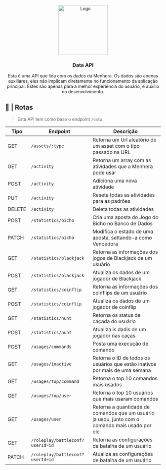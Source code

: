<br />
<p align="center">
  <a href="https://github.com/ySnoopyDogy/Menhera-Tools">
    <img src="https://i.imgur.com/jjgBki0.png" alt="Logo" width="160" height="160">
  </a>

  <h3 align="center"> Data API </h3>

  <p align="center">
    Esta é uma API que lida com os dados da Menhera. Os dados são apenas auxiliares, eles não implicam diretamente no funcionamento da aplicação principal. Estes são apenas para a melhor experiência do usuário, e auxílio no desenvolvimento.
    <br />
  </p>
</p>

## 🔀 | Rotas

> Esta API tem como base o endpoint `/data`.

| Tipo   | Endpoint                         | Descrição                                                                                       |
| ------ | -------------------------------- | ----------------------------------------------------------------------------------------------- |
| GET    | `/assets/:type`                  | Retorna um Url aleatório de um asset com o tipo passado na URL                                  |
| GET    | `/activity`                      | Retorna um array com as atividades que a Menhera pode usar                                      |
| POST   | `/activity`                      | Adiciona uma nova atividade                                                                     |
| PUT    | `/activity`                      | Reseta todas as atividades para as padrões                                                      |
| DELETE | `/activity`                      | Deleta todas as atividades                                                                      |
| POST   | `/statistics/bicho`              | Cria uma aposta do Jogo do Bicho no Banco de Dados                                              |
| PATCH  | `/statistics/bicho`              | Modifica o estado de uma aposta, settando-a como Vencedora                                      |
| GET    | `/statistics/blackjack`          | Retorna as informações dos jogos de Blackjack de um usuário                                     |
| POST   | `/statistics/blackjack`          | Atualiza os dados de um jogador de Blackjack                                                    |
| GET    | `/statistics/coinflip`           | Retorna as informações dos coinflips de um usuário                                              |
| POST   | `/statistics/coinflip`           | Atualiza os dados de um jogador de coinflip                                                     |
| GET    | `/statistics/hunt`               | Retorna os status de caçada do usuário                                                          |
| POST   | `/statistics/hunt`               | Atualiza is dadis de um jogador nas caças                                                       |
| POST   | `/usages/commands`               | Posta uma execução de comando                                                                   |
| GET    | `/usages/inactive`               | Retorna o ID de todos os usuários que estão inativos por mais de uma semana                     |
| GET    | `/usages/top/command`            | Retorna o top 10 comandos mais usados                                                           |
| GET    | `/usages/top/user`               | Retorna o top 10 usuários que mais usaram comandos                                              |
| GET    | `/usages/user`                   | Retorna a quantidade de comandos que um usuário ja usou, junto com o comando mais usado por ele |
| GET    | `/roleplay/battleconf?userId=id` | Retorna as configurações de batalha de um usuário                                               |
| PATCH  | `/roleplay/battleconf?userId=id` | Atualiza as configurações de batalha de um usuário                                              |
